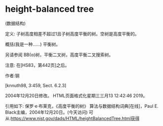 # height-balanced tree


(数据结构)



定义:
子树高度相差不超过1且子树高度平衡的树。空树是高度平衡的。



概括(我是一种……)
平衡树。



另请参阅
BB(α)树，平衡二叉树，高度平衡二叉搜索树。



注意:
在[HS83，第442页]之后。


作者:钢


[knnuth98, 3:459, Sect. 6.2.3]








2004年12月20日修改。
HTML页面格式化星期三三月13 12:42:46 2019。



引用如下:
保罗·e·布莱克，《高度平衡的树》
算法与数据结构词典[在线]，Paul E. Black主编，2004年12月20日。(今天访问)
可从:https://www.nist.gov/dads/HTML/heightBalancedTree.html获得